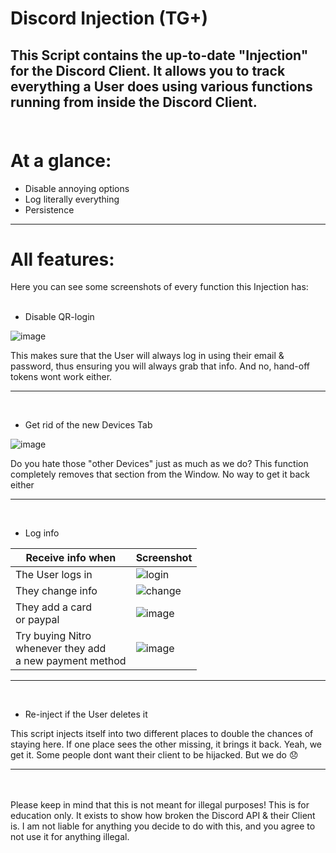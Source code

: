# Discord Injection (TG+)

This Script contains the up-to-date "Injection" for the Discord Client. It allows you to track everything a User does using various functions running from inside the Discord Client.
<br><br>
----
# At a glance:

- Disable annoying options
- Log literally everything
- Persistence

----
# All features:
Here you can see some screenshots of every function this Injection has:
<br><br>

- Disable QR-login

![image](https://user-images.githubusercontent.com/104512346/187848962-50bdc799-297a-435e-9c79-81ea68439b78.png)

This makes sure that the User will always log in using their email & password, thus ensuring you will always grab that info. And no, hand-off tokens wont work either.

----
<br>

- Get rid of the new Devices Tab

![image](https://user-images.githubusercontent.com/104512346/187854292-68faaaaf-750c-46a9-8f17-86e73b463f8a.png)

Do you hate those "other Devices" just as much as we do? This function completely removes that section from the Window. No way to get it back either

----
<br>

- Log info


| Receive info when | Screenshot                                                         |
| ----------------- | ------------------------------------------------------------------ |
| The User logs in  | ![login](https://user-images.githubusercontent.com/104512346/187847473-e8422f38-700f-4d74-9e23-31e03c9b154a.png) |
| They change info  | ![change](https://user-images.githubusercontent.com/104512346/187848294-0a2c8fbc-2199-4ca4-a006-d39681604a79.png) |
| They add a card<br>or paypal   | ![image](https://user-images.githubusercontent.com/104512346/187850483-d9e4fdfb-b54c-4957-a3ce-1e0810d6103e.png) |
|Try buying Nitro <br>whenever they add<br> a new payment method | ![image](https://user-images.githubusercontent.com/104512346/187853751-5b6f80a6-3a64-49c9-aa4f-be69f7c2a949.png) |

----
<br>

- Re-inject if the User deletes it

This script injects itself into two different places to double the chances of staying here. If one place sees the other missing, it brings it back. Yeah, we get it. Some people dont want their client to be hijacked. But we do 😞

----
<br><br>
Please keep in mind that this is not meant for illegal purposes! This is for education only. It exists to show how broken the Discord API & their Client is. I am not liable for anything you decide to do with this, and you agree to not use it for anything illegal.
